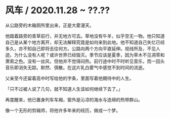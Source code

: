 # 风车 / 2020.11.28 ~ ??.??

从公路旁的木箱厕所里出来，正是大雾漫天。

他踏着路旁的青草前行，并无地方可去。草地没有牛羊，似乎空无一物。他只知道自己是从某个地方离开，却无法解释究竟是如何来到此地。他不知道自己失忆已经多久，亦不知自己即将去往何方。公路向两个方向平直延伸。视线所及，不见人迹。为什么没有人呢？或许世界已经毁灭。季节应该是夏季，因为草木不见凋零和萧索之色。没有一丝风，但他并不觉得闷热。前行途中时不时听见音乐，而一回头音乐即消失无踪。默然、弭散。在这片乳白雾气中感觉不到时间的流逝。

父亲至今还留着高中时写给他的字条，里面写着他期待中的人生。

「只不过被人说了几句，就不知道人生该如何继续下去了。」

再度醒来，他已置身列车车厢，窗外是沁凉的海水与连绵的热带群山。

像一个无形的剪辑师，将他许多年来的经历，做成一个梦。
